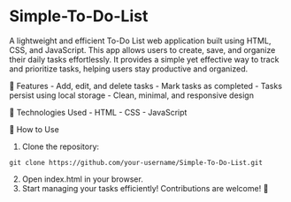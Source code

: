 # Simple-To-Do-List

A lightweight and efficient To-Do List web application built using HTML, CSS, and JavaScript. This app allows users to create, save, and organize their daily tasks effortlessly. It provides a simple yet effective way to track and prioritize tasks, helping users stay productive and organized.

🚀 Features 
    - Add, edit, and delete tasks 
    - Mark tasks as completed 
    - Tasks persist using local storage 
    - Clean, minimal, and responsive design

📌 Technologies Used
    - HTML
    - CSS
    - JavaScript

📂 How to Use

1. Clone the repository:

```
git clone https://github.com/your-username/Simple-To-Do-List.git
```

2. Open index.html in your browser.
3. Start managing your tasks efficiently!
   Contributions are welcome! 🚀
